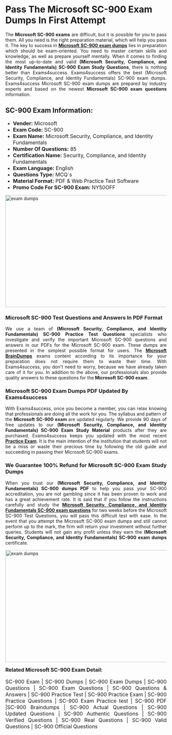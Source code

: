 <h1><strong><strong>Pass The Microsoft SC-900 Exam Dumps In First Attempt</strong></strong></h1> <p style="text-align:justify">The <strong>Microsoft SC-900 exams</strong> are difficult, but it is possible for you to pass them. All you need is the right preparation material, which will help you pass it. The key to success in <a href="https://www.exams4success.com/microsoft/sc-900-pdf-exam-dumps"><strong>Microsoft SC-900 exam dumps</strong></a> lies in preparation which should be exam-oriented. You need to master certain skills and knowledge, as well as prepare yourself mentally. When it comes to finding the most up-to-date and valid <strong>(Microsoft Security, Compliance, and Identity Fundamentals) SC-900 Exam Study Questions</strong>, there is nothing better than Exams4success. Exams4success offers the best (Microsoft Security, Compliance, and Identity Fundamentals) SC-900 exam dumps. Exams4success Microsoft SC-900 exam dumps are prepared by industry experts and based on the newest <strong>Microsoft SC-900 exam questions</strong> information.</p> <h2><strong><strong>SC-900 Exam Information:</strong></strong></h2> <ul> <li><span style="font-size:16px"><strong>Vender:</strong> Microsoft</span></li> <li><span style="font-size:16px"><strong>Exam Code:</strong> SC-900</span></li> <li><span style="font-size:16px"><strong>Exam Name:</strong> Microsoft Security, Compliance, and Identity Fundamentals</span></li> <li><span style="font-size:16px"><strong>Number Of Questions:</strong> 85</span></li> <li><span style="font-size:16px"><strong>Certification Name:</strong> Security, Compliance, and Identity Fundamentals</span></li> <li><span style="font-size:16px"><strong>Exam Language:</strong> English</span></li> <li><span style="font-size:16px"><strong>Questions Type:</strong> MCQ`s</span></li> <li><span style="font-size:16px"><strong>Material Format:</strong> PDF & Web Practice Test Software</span></li> <li><span style="font-size:16px"><strong>Promo Code For SC-900 Exam: </strong>NY50OFF</span></li> </ul> <p><a href="https://www.exams4success.com/microsoft/sc-900-pdf-exam-dumps" rel="no-follow"><img alt="exam dumps" src="https://www.certcollections.com/uploads/content/infrist1.png" style="height:350px; width:750px" /></a></p> <h3><strong>Microsoft SC-900 Test Questions and Answers In PDF Format</strong></h3> <p style="text-align:justify">We use a team of <strong>(Microsoft Security, Compliance, and Identity Fundamentals) SC-900 Practice Test Questions</strong> specialists who investigate and verify the important Microsoft SC-900 questions and answers in our PDFs for the Microsoft SC-900 exam. These dumps are presented in the simplest possible format for users. The <a href="https://www.exams4success.com/microsoft-exam-dumps"><strong>Microsoft BrainDumps</strong></a> exams content according to its importance for your preparation does not require them to waste their time. With Exams4success, you don't need to worry, because we have already taken care of it for you. In addition to the above, our professionals also provide quality answers to these questions for the<strong> Microsoft SC-900 exam</strong>.</p> <h3><strong> Microsoft SC-900 Exam Dumps PDF Updated By Exams4success</strong></h3> <p style="text-align:justify">With Exams4success, once you become a member, you can relax knowing that professionals are doing all the work for you. The syllabus and pattern of the <strong>Microsoft SC-900 exam </strong>are updated regularly. We provide 90 days of free updates to our <strong>(Microsoft Security, Compliance, and Identity Fundamentals) SC-900 Exam Study Material</strong> products after they are purchased. Exams4success keeps you updated with the most recent <a href="https://www.exams4success.com/"><strong>Practice Exam</strong></a>. It is the main intention of the institution that students will not be a miss or waste their precious time by following the old guide and succeeding in passing their Microsoft SC-900 exams.</p> <h3 style="text-align:justify"><strong>We Guarantee 100% Refund for Microsoft SC-900 Exam Study Dumps</strong></h3> <p style="text-align:justify">When you trust our <strong>(Microsoft Security, Compliance, and Identity Fundamentals) SC-900 dumps PDF</strong> to help you pass your SC-900 accreditation, you are not gambling since it has been proven to work and has a great achievement rate. It is said that if you follow the instructions carefully and study the <a href="https://www.exams4success.com/microsoft/sc-900-pdf-exam-dumps"><strong>Microsoft Security, Compliance, and Identity Fundamentals SC-900 exam questions</strong></a> for two weeks before the Microsoft SC-900 Test Questions, you will pass this difficult test with ease. In the event that you attempt the Microsoft SC-900 exam dumps and still cannot perform up to the mark, the firm will return your investment without further queries. Students will not gain any profit unless they earn the <strong>(Microsoft Security, Compliance, and Identity Fundamentals) SC-900 exam dumps</strong> certificate.</p> <p style="text-align:justify"><a href="https://www.exams4success.com/microsoft/sc-900-pdf-exam-dumps" rel="no-follow"><img alt="exam dumps" src="https://www.certcollections.com/uploads/content/free_demo1.png" style="height:350px; width:750px" /></a></p> <p style="text-align:justify"><span style="font-size:16px"><strong>Related Microsoft SC-900 Exam Detail:</strong></span><br /> <br /> <span style="font-size:16px">SC-900 Exam | SC-900 Dumps | SC-900 Exam Dumps | SC-900 Questions | SC-900 Exam Questions | SC-900 Questions & Answers | SC-900 Practice Test | SC-900 Practice Exam | SC-900 Practice Questions | SC-900 Exam Practice test | SC-900 PDF |SC-900 Braindumps | SC-900 Actual Questions | SC-900 Updated Questions | SC-900 Authentic Questions | SC-900 Verified Questions | SC-900 Real Questions | SC-900 Valid Questions | SC-900 Official Questions</span></p>
